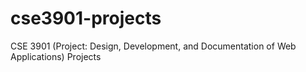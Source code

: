 # cse3901-projects
CSE 3901 (Project: Design, Development, and Documentation of Web Applications) Projects
